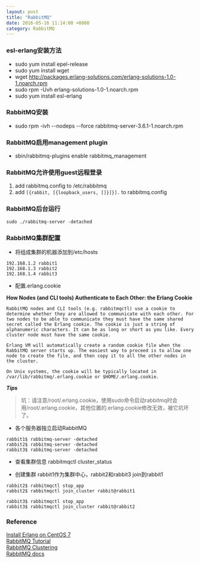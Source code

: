 ```yaml
---
layout: post
title: "RabbitMQ"
date: 2016-05-16 11:14:00 +0800
category: RabbitMQ
---
```

### esl-erlang安装方法
* sudo yum install epel-release
* sudo yum install wget
* wget http://packages.erlang-solutions.com/erlang-solutions-1.0-1.noarch.rpm
* sudo rpm -Uvh erlang-solutions-1.0-1.noarch.rpm
* sudo yum install esl-erlang

### RabbitMQ安装
* sudo rpm -ivh --nodeps --force rabbitmq-server-3.6.1-1.noarch.rpm

### RabbitMQ启用management plugin
* sbin/rabbitmq-plugins enable rabbitmq_management

### RabbitMQ允许使用guest远程登录
1. add rabbitmq.config to /etc/rabbitmq
2. add `[{rabbit, [{loopback_users, []}]}].` to rabbitmq.config

### RabbitMQ后台运行
`sudo ./rabbitmq-server -detached`

### RabbitMQ集群配置
* 将组成集群的机器添加到/etc/hosts

```
192.168.1.2 rabbit1
192.168.1.3 rabbit2
192.168.1.4 rabbit3
```
* 配置.erlang.cookie

**How Nodes (and CLI tools) Authenticate to Each Other: the Erlang Cookie**

```
RabbitMQ nodes and CLI tools (e.g. rabbitmqctl) use a cookie to determine whether they are allowed to communicate with each other. For two nodes to be able to communicate they must have the same shared secret called the Erlang cookie. The cookie is just a string of alphanumeric characters. It can be as long or short as you like. Every cluster node must have the same cookie.

Erlang VM will automatically create a random cookie file when the RabbitMQ server starts up. The easiest way to proceed is to allow one node to create the file, and then copy it to all the other nodes in the cluster.

On Unix systems, the cookie will be typically located in /var/lib/rabbitmq/.erlang.cookie or $HOME/.erlang.cookie.
```
***Tips***

> 坑：请注意/root/.erlang.cookie，使用sudo命令启动rabbitmq时会用/root/.erlang.cookie，其他位置的.erlang.cookie修改无效，被它坑坏了。

* 各个服务器独立启动RabbitMQ

```
rabbit1$ rabbitmq-server -detached
rabbit2$ rabbitmq-server -detached
rabbit3$ rabbitmq-server -detached
```

* 查看集群信息
rabbitmqctl cluster_status

* 创建集群
rabbit1作为集群中心，rabbit2和rabbit3 join到rabbit1
```
rabbit2$ rabbitmqctl stop_app
rabbit2$ rabbitmqctl join_cluster rabbit@rabbit1

rabbit3$ rabbitmqctl stop_app
rabbit3$ rabbitmqctl join_cluster rabbit@rabbit2
```

### Reference
[Install Erlang on CentOS 7](http://www.jeramysingleton.com/install-erlang-and-elixir-on-centos-7-minimal/)<br>
[RabbitMQ Tutorial](https://www.rabbitmq.com/getstarted.html)<br>
[RabbitMQ Clustering](https://www.rabbitmq.com/clustering.html)<br>
[RabbitMQ docs](https://www.rabbitmq.com/documentation.html)
